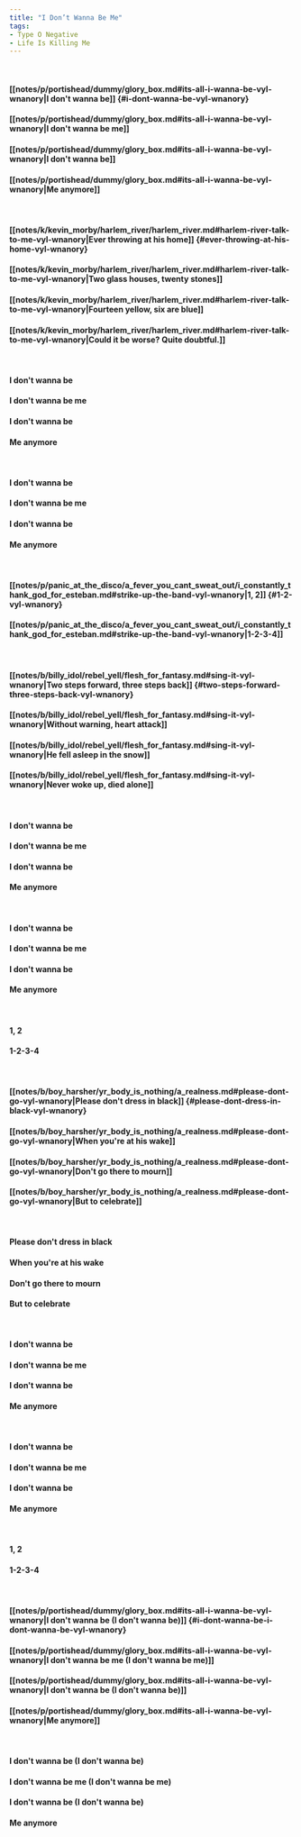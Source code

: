 ```yaml
---
title: "I Don’t Wanna Be Me"
tags:
- Type O Negative
- Life Is Killing Me
---
```

&nbsp;
#### [[notes/p/portishead/dummy/glory_box.md#its-all-i-wanna-be-vyl-wnanory|I don't wanna be]] {#i-dont-wanna-be-vyl-wnanory}
#### [[notes/p/portishead/dummy/glory_box.md#its-all-i-wanna-be-vyl-wnanory|I don't wanna be me]]
#### [[notes/p/portishead/dummy/glory_box.md#its-all-i-wanna-be-vyl-wnanory|I don't wanna be]]
#### [[notes/p/portishead/dummy/glory_box.md#its-all-i-wanna-be-vyl-wnanory|Me anymore]]
&nbsp;
#### [[notes/k/kevin_morby/harlem_river/harlem_river.md#harlem-river-talk-to-me-vyl-wnanory|Ever throwing at his home]] {#ever-throwing-at-his-home-vyl-wnanory}
#### [[notes/k/kevin_morby/harlem_river/harlem_river.md#harlem-river-talk-to-me-vyl-wnanory|Two glass houses, twenty stones]]
#### [[notes/k/kevin_morby/harlem_river/harlem_river.md#harlem-river-talk-to-me-vyl-wnanory|Fourteen yellow, six are blue]]
#### [[notes/k/kevin_morby/harlem_river/harlem_river.md#harlem-river-talk-to-me-vyl-wnanory|Could it be worse? Quite doubtful.]]
&nbsp;
#### I don't wanna be
#### I don't wanna be me
#### I don't wanna be
#### Me anymore
&nbsp;
#### I don't wanna be
#### I don't wanna be me
#### I don't wanna be
#### Me anymore
&nbsp;
#### [[notes/p/panic_at_the_disco/a_fever_you_cant_sweat_out/i_constantly_thank_god_for_esteban.md#strike-up-the-band-vyl-wnanory|1, 2]] {#1-2-vyl-wnanory}
#### [[notes/p/panic_at_the_disco/a_fever_you_cant_sweat_out/i_constantly_thank_god_for_esteban.md#strike-up-the-band-vyl-wnanory|1-2-3-4]]
&nbsp;
#### [[notes/b/billy_idol/rebel_yell/flesh_for_fantasy.md#sing-it-vyl-wnanory|Two steps forward, three steps back]] {#two-steps-forward-three-steps-back-vyl-wnanory}
#### [[notes/b/billy_idol/rebel_yell/flesh_for_fantasy.md#sing-it-vyl-wnanory|Without warning, heart attack]]
#### [[notes/b/billy_idol/rebel_yell/flesh_for_fantasy.md#sing-it-vyl-wnanory|He fell asleep in the snow]]
#### [[notes/b/billy_idol/rebel_yell/flesh_for_fantasy.md#sing-it-vyl-wnanory|Never woke up, died alone]]
&nbsp;
#### I don't wanna be
#### I don't wanna be me
#### I don't wanna be
#### Me anymore
&nbsp;
#### I don't wanna be
#### I don't wanna be me
#### I don't wanna be
#### Me anymore
&nbsp;
#### 1, 2
#### 1-2-3-4
&nbsp;
#### [[notes/b/boy_harsher/yr_body_is_nothing/a_realness.md#please-dont-go-vyl-wnanory|Please don't dress in black]] {#please-dont-dress-in-black-vyl-wnanory}
#### [[notes/b/boy_harsher/yr_body_is_nothing/a_realness.md#please-dont-go-vyl-wnanory|When you're at his wake]]
#### [[notes/b/boy_harsher/yr_body_is_nothing/a_realness.md#please-dont-go-vyl-wnanory|Don't go there to mourn]]
#### [[notes/b/boy_harsher/yr_body_is_nothing/a_realness.md#please-dont-go-vyl-wnanory|But to celebrate]]
&nbsp;
#### Please don't dress in black
#### When you're at his wake
#### Don't go there to mourn
#### But to celebrate
&nbsp;
#### I don't wanna be
#### I don't wanna be me
#### I don't wanna be
#### Me anymore
&nbsp;
#### I don't wanna be
#### I don't wanna be me
#### I don't wanna be
#### Me anymore
&nbsp;
#### 1, 2
#### 1-2-3-4
&nbsp;
#### [[notes/p/portishead/dummy/glory_box.md#its-all-i-wanna-be-vyl-wnanory|I don't wanna be (I don't wanna be)]] {#i-dont-wanna-be-i-dont-wanna-be-vyl-wnanory}
#### [[notes/p/portishead/dummy/glory_box.md#its-all-i-wanna-be-vyl-wnanory|I don't wanna be me (I don't wanna be me)]]
#### [[notes/p/portishead/dummy/glory_box.md#its-all-i-wanna-be-vyl-wnanory|I don't wanna be (I don't wanna be)]]
#### [[notes/p/portishead/dummy/glory_box.md#its-all-i-wanna-be-vyl-wnanory|Me anymore]]
&nbsp;
#### I don't wanna be (I don't wanna be)
#### I don't wanna be me (I don't wanna be me)
#### I don't wanna be (I don't wanna be)
#### Me anymore
